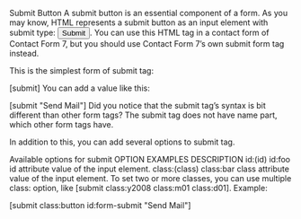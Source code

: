 Submit Button
A submit button is an essential component of a form. As you may know, HTML represents a submit button as an input element with submit type: <input type="submit">. You can use this HTML tag in a contact form of Contact Form 7, but you should use Contact Form 7’s own submit form tag instead.

 
This is the simplest form of submit tag:

[submit]
You can add a value like this:

[submit "Send Mail"]
Did you notice that the submit tag’s syntax is bit different than other form tags? The submit tag does not have name part, which other form tags have.

In addition to this, you can add several options to submit tag.

Available options for submit
OPTION	EXAMPLES	DESCRIPTION
id:(id)	id:foo	id attribute value of the input element.
class:(class)	class:bar	class attribute value of the input element. To set two or more classes, you can use multiple class: option, like [submit class:y2008 class:m01 class:d01].
Example:

[submit class:button id:form-submit "Send Mail"]